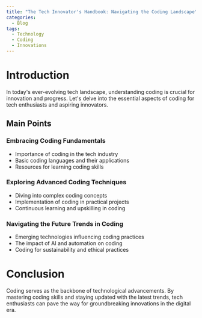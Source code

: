 ```yaml
---
title: "The Tech Innovator's Handbook: Navigating the Coding Landscape"
categories:
  - Blog
tags:
  - Technology
  - Coding
  - Innovations
---
```


# Introduction
In today's ever-evolving tech landscape, understanding coding is crucial for innovation and progress. Let's delve into the essential aspects of coding for tech enthusiasts and aspiring innovators.

## Main Points
### Embracing Coding Fundamentals
- Importance of coding in the tech industry
- Basic coding languages and their applications
- Resources for learning coding skills

### Exploring Advanced Coding Techniques
- Diving into complex coding concepts
- Implementation of coding in practical projects
- Continuous learning and upskilling in coding

### Navigating the Future Trends in Coding
- Emerging technologies influencing coding practices
- The impact of AI and automation on coding
- Coding for sustainability and ethical practices

# Conclusion
Coding serves as the backbone of technological advancements. By mastering coding skills and staying updated with the latest trends, tech enthusiasts can pave the way for groundbreaking innovations in the digital era.